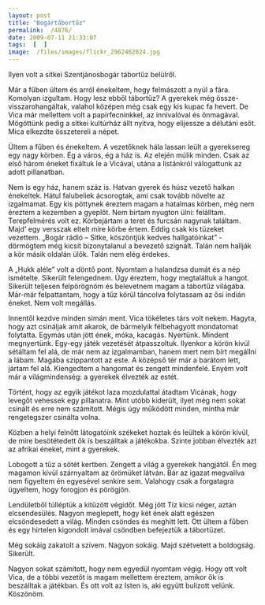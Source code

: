 ```yaml
---
layout: post
title: "Bogártábortűz"
permalink:  /4876/ 
date: 2009-07-11 21:33:07
tags:  [  ] 
image:  /files/images/flickr_2962462824.jpg 
---
```

Ilyen volt a sitkei Szentjánosbogár tábortűz belülről.

Már a fűben ültem és arról énekeltem, hogy felmászott a nyúl a fára. Komolyan izgultam. Hogy lesz ebből tábortűz? A gyerekek még össze-visszarohangáltak, valahol középen még csak egy kis kupac fa hevert. De Vica már mellettem volt a papírfecninkkel, az innivalóval és önmagával. Mögöttünk pedig a sitkei kultúrház állt nyitva, hogy elijessze a délutáni esőt. Mica elkezdte összetereli a népet.

Ültem a fűben és énekeltem. A vezetőknek hála lassan leült a gyereksereg egy nagy körben. Ég a város, ég a ház is. Az elején múlik minden. Csak az első három éneket fixáltuk le a Vicával, utána a listánkról válogattunk az adott pillanatban.

Nem is egy ház, hanem száz is. Hatvan gyerek és húsz vezető halkan énekeltek. Hátul falubeliek ácsorogtak, ami csak tovább növelte az izgalmamat. Egy kis pöttynek éreztem magam a hatalmas körben, még nem éreztem a kezemben a gyeplőt. Nem bírtam nyugton ülni: felálltam. Terepfelmérés volt ez. Körbejártam a teret és furcsán nagynak találtam. Majd' egy versszak eltelt mire körbe értem. Eddig csak kis tüzeket vezettem. &bdquo;Bogár rádió &ndash; Sitke, köszöntjük kedves hallgatóinkat&rdquo; - dörmögtem még kicsit bizonytalanul a bevezető szignált. Talán nem hallják a kör másik oldalán ülők. Talán nem elég érdekes.

A &bdquo;Hukk aléle&rdquo; volt a döntő pont. Nyomtam a halandzsa dumát és a nép ismételte. Sikerült felengednem. Úgy éreztem, hogy megtaláltuk a hangot. Sikerült teljesen felpörögnöm és belevetnem magam a tábortűz világába. Már-már felpattantam, hogy a tűz körül táncolva folytassam az ősi indián éneket. Nem volt megállás.

Innentől kezdve minden simán ment. Vica tökéletes társ volt nekem. Hagyta, hogy azt csináljak amit akarok, de bármelyik félbehagyott mondatomat folytatta. Egymás után jött ének, móka, kacagás. Nyertünk. Mindent megnyertünk. Egy-egy játék vezetését átpasszoltuk. Ilyenkor a körön kívül sétáltam fel alá, de már nem az izgalmamban, hanem mert nem bírt megállni a lábam. Magába szippantott az este. A középső tér már a barátom lett, jártam fel alá. Kiengedtem a hangomat és zengett mindenfelé. Enyém volt már a világmindenség: a gyerekek élvezték az estét.

Történt, hogy az egyik játékot laza mozdulattal átadtam Vicának, hogy levegőt vehessek egy pillanatra. Mint utóbb kiderült, ilyet még nem sokat csinált és erre nem számított. Mégis úgy működött minden, mintha már rengetegszer csinálta volna.

Közben a helyi felnőtt látogatóink székeket hoztak és leültek a körön kívül, de mire besötétedett ők is beszálltak a játékokba. Szinte jobban élvezték azt az afrikai éneket, mint a gyerekek.

Lobogott a tűz a sötét kertben. Zengett a világ a gyerekek hangjától. Én meg magamon kívül szárnyaltam az örömüket látván. Bár az igazat megvallva nem figyeltem én egyesével senkire sem. Valahogy csak a forgatagra ügyeltem, hogy forogjon és pörögjön.

Lendületből túlléptük a kitűzött végidőt. Még jött Tíz kicsi néger, aztán elcsendesülés. Nagyon meglepett, hogy két ének alatt egészen elcsöndesedett a világ. Minden csöndes és meghitt lett. Ott ültem a fűben és egy hirtelen kigondolt imával csöndben befejeztük a tábortüzet.

Még sokáig zakatolt a szívem. Nagyon sokáig. Majd szétvetett a boldogság. Sikerült.

Nagyon sokat számított, hogy nem egyedül nyomtam végig. Hogy ott volt Vica, de a többi vezetőt is magam mellettem éreztem, amikor ők is beszálltak a játékban. És ott volt az Isten is, aki együtt bulizott velünk. Köszönöm.

